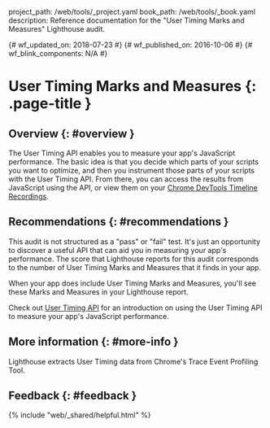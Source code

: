 project_path: /web/tools/_project.yaml book_path: /web/tools/_book.yaml description: Reference documentation for the "User Timing Marks and Measures" Lighthouse audit.

{# wf_updated_on: 2018-07-23 #} {# wf_published_on: 2016-10-06 #} {# wf_blink_components: N/A #}

# User Timing Marks and Measures {: .page-title }

## Overview {: #overview }

The User Timing API enables you to measure your app's JavaScript performance. The basic idea is that you decide which parts of your scripts you want to optimize, and then you instrument those parts of your scripts with the User Timing API. From there, you can access the results from JavaScript using the API, or view them on your [Chrome DevTools Timeline Recordings](/web/tools/chrome-devtools/evaluate-performance/timeline-tool).

## Recommendations {: #recommendations }

This audit is not structured as a "pass" or "fail" test. It's just an opportunity to discover a useful API that can aid you in measuring your app's performance. The score that Lighthouse reports for this audit corresponds to the number of User Timing Marks and Measures that it finds in your app.

When your app does include User Timing Marks and Measures, you'll see these Marks and Measures in your Lighthouse report.

Check out [User Timing API](https://www.html5rocks.com/en/tutorials/webperformance/usertiming/) for an introduction on using the User Timing API to measure your app's JavaScript performance.

## More information {: #more-info }

Lighthouse extracts User Timing data from Chrome's Trace Event Profiling Tool.

## Feedback {: #feedback }

{% include "web/_shared/helpful.html" %}